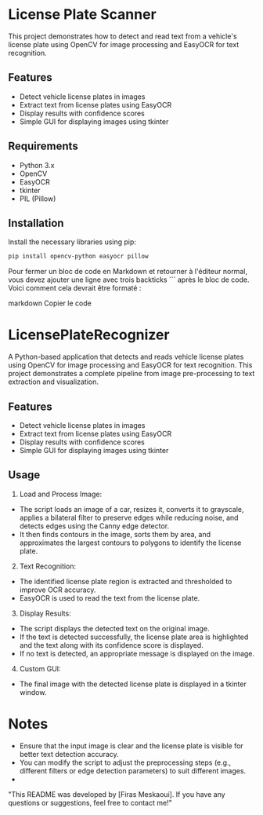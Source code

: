 ﻿# License Plate Scanner
This project demonstrates how to detect and read text from a vehicle's license plate using OpenCV for image processing and EasyOCR for text recognition.
## Features

- Detect vehicle license plates in images
- Extract text from license plates using EasyOCR
- Display results with confidence scores
- Simple GUI for displaying images using tkinter

## Requirements

- Python 3.x
- OpenCV
- EasyOCR
- tkinter
- PIL (Pillow)

## Installation

Install the necessary libraries using pip:

```bash
pip install opencv-python easyocr pillow
```


Pour fermer un bloc de code en Markdown et retourner à l'éditeur normal, vous devez ajouter une ligne avec trois backticks ``` après le bloc de code. Voici comment cela devrait être formaté :

markdown
Copier le code
# LicensePlateRecognizer

A Python-based application that detects and reads vehicle license plates using OpenCV for image processing and EasyOCR for text recognition. This project demonstrates a complete pipeline from image pre-processing to text extraction and visualization.

## Features

- Detect vehicle license plates in images
- Extract text from license plates using EasyOCR
- Display results with confidence scores
- Simple GUI for displaying images using tkinter

## Usage
1. Load and Process Image:

- The script loads an image of a car, resizes it, converts it to grayscale, applies a bilateral filter to preserve edges while reducing noise, and detects edges using the Canny edge detector.
- It then finds contours in the image, sorts them by area, and approximates the largest contours to polygons to identify the license plate.

2. Text Recognition:

- The identified license plate region is extracted and thresholded to improve OCR accuracy.
- EasyOCR is used to read the text from the license plate.

3. Display Results:

- The script displays the detected text on the original image.
- If the text is detected successfully, the license plate area is highlighted and the text along with its confidence score is displayed.
- If no text is detected, an appropriate message is displayed on the image.

4. Custom GUI:

- The final image with the detected license plate is displayed in a tkinter window.
# Notes
  - Ensure that the input image is clear and the license plate is visible for better text detection accuracy.
  - You can modify the script to adjust the preprocessing steps (e.g., different filters or edge detection parameters) to suit different images.
  - 
"This README was developed by [Firas Meskaoui]. If you have any questions or suggestions, feel free to contact me!"
